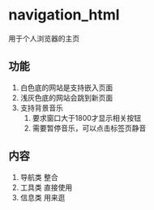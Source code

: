 # navigation_html
用于个人浏览器的主页

## 功能
1. 白色底的网站是支持嵌入页面
2. 浅灰色底的网站会跳到新页面
3. 支持背景音乐
   1. 要求窗口大于1800才显示相关按钮
   2. 需要暂停音乐，可以点击标签页静音

## 内容
1. 导航类 整合
2. 工具类 直接使用
3. 信息类 用来逛
